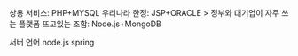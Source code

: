 상용 서비스: PHP+MYSQL
우리나라 한정: JSP+ORACLE > 정부와 대기업이 자주 쓰는 플랫폼
뜨고있는 조합: Node.js+MongoDB

서버 언어
node.js
spring
